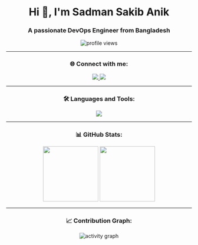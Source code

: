 <h1 align="center">Hi 👋, I'm Sadman Sakib Anik</h1>
<h3 align="center">A passionate DevOps Engineer from Bangladesh</h3>

<p align="center">
  <img src="https://komarev.com/ghpvc/?username=sadmansakibanik&label=Profile%20views&color=0e75b6&style=flat" alt="profile views" />
</p>

---

<h3 align="center">🌐 Connect with me:</h3>
<p align="center">
  <a href="https://linkedin.com/in/sadman-sakib-anik" target="_blank">
    <img src="https://img.shields.io/badge/LinkedIn-%230077B5.svg?&style=for-the-badge&logo=linkedin&logoColor=white" />
  </a>
  <a href="mailto:ssanik121@gmail.com" target="_blank">
    <img src="https://img.shields.io/badge/Gmail-D14836?style=for-the-badge&logo=gmail&logoColor=white" />
  </a>
</p>

---

<h3 align="center">🛠 Languages and Tools:</h3>
<p align="center">
  <img src="https://skillicons.dev/icons?i=c,cpp,java,mysql,git,bash,linux" />
</p>

---

<h3 align="center">📊 GitHub Stats:</h3>
<p align="center">
  <img src="https://github-readme-stats.vercel.app/api?username=sadmansakibanik&show_icons=true&theme=tokyonight" height="150" />
  <img src="https://github-readme-stats.vercel.app/api/top-langs/?username=sadmansakibanik&layout=compact&theme=tokyonight" height="150" />
</p>


---

<h3 align="center">📈 Contribution Graph:</h3>
<p align="center">
  <img src="https://github-readme-activity-graph.vercel.app/graph?username=sadmansakibanik&theme=tokyo-night" alt="activity graph" />
</p>

